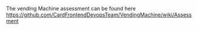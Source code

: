 The vending Machine assessment can be found here 
https://github.com/CardFrontendDevopsTeam/VendingMachine/wiki/Assessment
